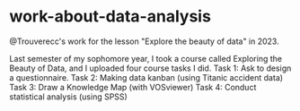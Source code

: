 # work-about-data-analysis
@Trouverecc's work for the lesson "Explore the beauty of data" in 2023.


Last semester of my sophomore year, I took a course called Exploring the Beauty of Data, and I uploaded four course tasks I did.
Task 1: Ask to design a questionnaire.
Task 2: Making data kanban (using Titanic accident data)
Task 3: Draw a Knowledge Map (with VOSviewer)
Task 4: Conduct statistical analysis (using SPSS)
